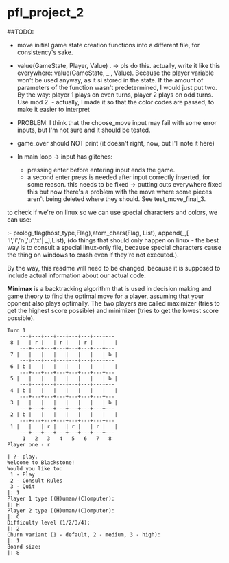 # pfl_project_2
##TODO:
- move initial game state creation functions into a different file, for consistency's sake.
- value(GameState, Player, Value) . -> pls do this. actually, write it like this everywhere: value(GameState, _ , Value). Because the player variable won't be used anyway, as it si stored in the state. If the amount of parameters of the function wasn't predetermined, I would just put two. By the way: player 1 plays on even turns, player 2 plays on odd turns. Use mod 2. - actually, I made it so that the color codes are passed, to make it easier to interpret


- PROBLEM: I think that the choose_move input may fail with some error inputs, but I'm not sure and it should be tested.

- game_over should NOT print (it doesn't right, now, but I'll note it here)


- In main loop -> input has glitches:
  - pressing enter before entering input ends the game. 
  - a second enter press is needed after input correctly inserted, for some reason.
this needs to be fixed -> putting cuts everywhere fixed this but now there's a problem with the move where some pieces aren't being deleted where they should. See test_move_final_3.

 

to check if we're on linux so we can use special characters and colors, we can use:

:- prolog_flag(host_type,Flag),atom_chars(Flag, List), append(_,[ 'l','i','n','u','x'| _],List), (do things that should only happen on linux - the best way is to consult a special linux-only file, because special characters cause the thing on windows to crash even if they're not executed.).

By the way, this readme will need to be changed, because it is supposed to include actual information about our actual code.


**Minimax** is a backtracking algorithm that is used in decision making and game theory to find the optimal move for a player, assuming that your oponent also plays optimally.
The two players are called maximizer (tries to get the highest score possible) and minimizer (tries to get the lowest score possible).

```
Turn 1
    ---+---+---+---+---+---+---+--- 
 8 |   | r |   | r |   | r |   |   |
    ---+---+---+---+---+---+---+--- 
 7 |   |   |   |   |   |   |   | b |
    ---+---+---+---+---+---+---+--- 
 6 | b |   |   |   |   |   |   |   |
    ---+---+---+---+---+---+---+--- 
 5 |   |   |   |   |   |   |   | b |
    ---+---+---+---+---+---+---+--- 
 4 | b |   |   |   |   |   |   |   |
    ---+---+---+---+---+---+---+--- 
 3 |   |   |   |   |   |   |   | b |
    ---+---+---+---+---+---+---+--- 
 2 | b |   |   |   |   |   |   |   |
    ---+---+---+---+---+---+---+--- 
 1 |   |   | r |   | r |   | r |   |
    ---+---+---+---+---+---+---+--- 
     1   2   3   4   5   6   7   8 
Player one - r 
```

```
| ?- play.
Welcome to Blackstone!
Would you like to:
 1 - Play
 2 - Consult Rules
 3 - Quit
|: 1
Player 1 type ((H)uman/(C)omputer): 
|: H
Player 2 type ((H)uman/(C)omputer): 
|: C
Difficulty level (1/2/3/4): 
|: 2
Churn variant (1 - default, 2 - medium, 3 - high): 
|: 1
Board size: 
|: 8

```